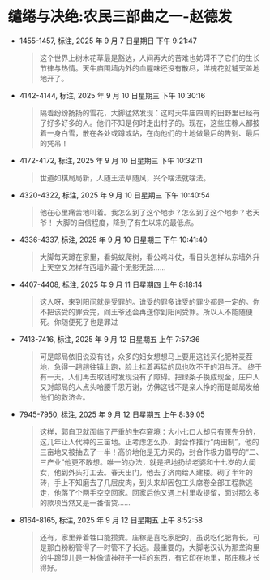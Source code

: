 # 缱绻与决绝:农民三部曲之一-赵德发


-   1455-1457, 标注, 2025 年 9 月 7 日星期日 下午 9:21:47

    > 这个世界上树木花草最是豁达，人间再大的苦难也妨碍不了它们的生长节律与热情。天牛庙围墙内外的血腥味还没有散尽，洋槐花就铺天盖地地开了。

-   4142-4144, 标注, 2025 年 9 月 10 日星期三 下午 10:30:16

    > 隔着纷纷扬扬的雪花，大脚猛然发现：这时天牛庙四周的田野里已经有了好多好多的人。他们不知是何时走出村子的。现在，这些庄稼人都披着一身白雪，散在各处或蹲或站，在向他们的土地做最后的告别、最后的凭吊！

-   4172-4172, 标注, 2025 年 9 月 10 日星期三 下午 10:32:11

    > 世道如棋局局新，人随王法草随风，兴个啥法就啥法。

-   4320-4322, 标注, 2025 年 9 月 10 日星期三 下午 10:40:54

    > 他在心里痛苦地叫着。我怎么到了这个地步？怎么到了这个地步？老天爷！ 大脚的自信程度，降到了有生以来的最低点。

-   4336-4337, 标注, 2025 年 9 月 10 日星期三 下午 10:41:40

    > 大脚每天蹲在家里，看蚂蚁爬树，看公鸡斗仗，看日头怎样从东墙外升上天空又怎样在西墙外藏个无影无踪……

-   4407-4408, 标注, 2025 年 9 月 11 日星期四 上午 8:18:14

    > 这人呀，来到阳间就是受罪的。谁受的罪多谁受的罪少都是一定的。你不把该受的罪受完，阎王爷还会再送你到阳间受罪。所以人不能随便死。你随便死了也是罪过

-   7413-7416, 标注, 2025 年 9 月 12 日星期五 上午 7:57:36

    > 可是邮局依旧说没有钱，众多的妇女想想马上要用这钱买化肥种麦茬地，急得一趟趟往镇上跑，脸上挂着再猛的风也吹不干的泪与汗。 终于有一天，人们再去取钱时发现没有了障碍。把绿条子换成现金，庄户人又对邮局的人点头哈腰千恩万谢，仿佛这钱不是亲人挣的而是邮局发给他们的救济金。

-   7945-7950, 标注, 2025 年 9 月 12 日星期五 上午 8:39:05

    > 这样，郭自卫就面临了严重的生存窘境：大小七口人却只有原先分的，这几年让人代种的三亩地。正考虑怎么办，封合作推行“两田制”，他的三亩地又被抽去了一半！高价地他是无力买的，封合作极力倡导的“二、三产业”他更不敢想。唯一的办法，就是把地扔给老婆和十七岁的大闺女，他到外头打工去。春天出门，他去了济南给人建楼。砌了半年的砖，手上不知磨去了几层皮肉，到头来却因包工头席卷全部工程款逃走，他落了个两手空空回家。回家后他又遇上村里收提留，面对那么多的款项当然又是一番借贷……

-   8164-8165, 标注, 2025 年 9 月 12 日星期五 上午 8:52:58

    > 还有，家里养着牲口能攒粪。庄稼是喜吃家肥的，虽说吃化肥肯长，可是那白粉粉管得了一时管不了长远。最重要的，大脚老汉认为那垄沟里的牛蹄印儿是一种像请神符子一样的东西，有它印在地里，那庄稼才长得好。

